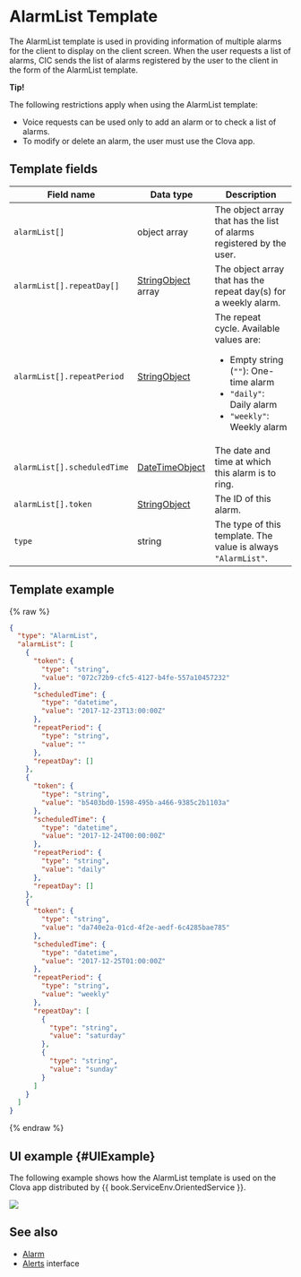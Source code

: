 # AlarmList Template
The AlarmList template is used in providing information of multiple alarms for the client to display on the client screen. When the user requests a list of alarms, CIC sends the list of alarms registered by the user to the client in the form of the AlarmList template.

<div class="tip">
<p><strong>Tip!</strong></p>
<p>The following restrictions apply when using the AlarmList template:</p>
<ul>
  <li>Voice requests can be used only to add an alarm or to check a list of alarms.</li>
  <li>To modify or delete an alarm, the user must use the Clova app.</li>
</ul>
</div>

## Template fields

| Field name       | Data type    | Description                     |
|---------------|---------|-----------------------------|
| `alarmList[]`               | object array  | The object array that has the list of alarms registered by the user.                                                                                           |
| `alarmList[].repeatDay[]`   | [StringObject](/Develop/References/ContentTemplates/Shared_Objects.md#StringObject) array | The object array that has the repeat day(s) for a weekly alarm.  |
| `alarmList[].repeatPeriod`  | [StringObject](/Develop/References/ContentTemplates/Shared_Objects.md#StringObject)     | The repeat cycle. Available values are: <ul><li>Empty string (<code>""</code>): One-time alarm</li><li><code>"daily"</code>: Daily alarm</li><li><code>"weekly"</code>: Weekly alarm</li></ul> |
| `alarmList[].scheduledTime` | [DateTimeObject](/Develop/References/ContentTemplates/Shared_Objects.md#DateTimeObject) | The date and time at which this alarm is to ring.                       |
| `alarmList[].token`         | [StringObject](/Develop/References/ContentTemplates/Shared_Objects.md#StringObject)     | The ID of this alarm.                               |
| `type`                      | string                                                                              | The type of this template. The value is always `"AlarmList"`.             |

## Template example

{% raw %}

```json
{
  "type": "AlarmList",
  "alarmList": [
    {
      "token": {
        "type": "string",
        "value": "072c72b9-cfc5-4127-b4fe-557a10457232"
      },
      "scheduledTime": {
        "type": "datetime",
        "value": "2017-12-23T13:00:00Z"
      },
      "repeatPeriod": {
        "type": "string",
        "value": ""
      },
      "repeatDay": []
    },
    {
      "token": {
        "type": "string",
        "value": "b5403bd0-1598-495b-a466-9385c2b1103a"
      },
      "scheduledTime": {
        "type": "datetime",
        "value": "2017-12-24T00:00:00Z"
      },
      "repeatPeriod": {
        "type": "string",
        "value": "daily"
      },
      "repeatDay": []
    },
    {
      "token": {
        "type": "string",
        "value": "da740e2a-01cd-4f2e-aedf-6c4285bae785"
      },
      "scheduledTime": {
        "type": "datetime",
        "value": "2017-12-25T01:00:00Z"
      },
      "repeatPeriod": {
        "type": "string",
        "value": "weekly"
      },
      "repeatDay": [
        {
          "type": "string",
          "value": "saturday"
        },
        {
          "type": "string",
          "value": "sunday"
        }
      ]
    }
  ]
}
```

{% endraw %}

## UI example {#UIExample}

The following example shows how the AlarmList template is used on the Clova app distributed by {{ book.ServiceEnv.OrientedService }}.

![](/Develop/Assets/Images/Content_Template-AlarmList.png)

## See also
* [Alarm](/Develop/References/ContentTemplates/Alarm.md)
* [Alerts](/Develop/References/CICInterface/Alerts.md) interface
